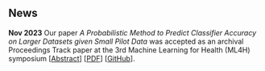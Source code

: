 ## News

**Nov 2023** Our paper *A Probabilistic Method to Predict Classifier Accuracy on Larger Datasets given Small Pilot Data* was accepted as an archival Proceedings Track paper at the 3rd Machine Learning for Health (ML4H) symposium [[Abstract](https://proceedings.mlr.press/v225/harvey23a.html)] [[PDF](https://proceedings.mlr.press/v225/harvey23a/harvey23a.pdf)] [[GitHub](https://github.com/tufts-ml/extrapolating-classifier-accuracy-to-larger-datasets)].
